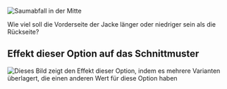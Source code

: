 ![Saumabfall in der Mitte](centerfronthemdrop.svg)

Wie viel soll die Vorderseite der Jacke länger oder niedriger sein als die Rückseite?

## Effekt dieser Option auf das Schnittmuster

![Dieses Bild zeigt den Effekt dieser Option, indem es mehrere Varianten überlagert, die einen anderen Wert für diese Option haben](jaeger_centerfronthemdrop_sample.svg "Effekt dieser Option auf das Schnittmuster")
